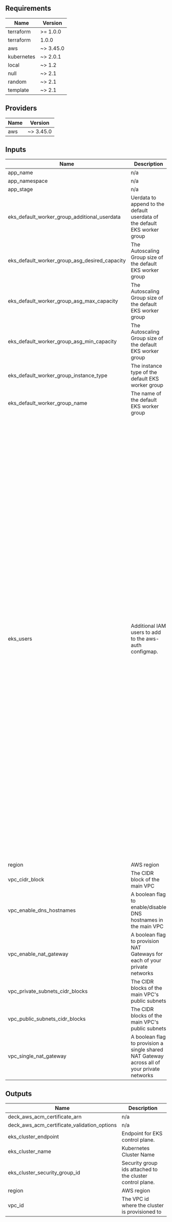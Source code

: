 ## Requirements

| Name | Version |
|------|---------|
| terraform | >= 1.0.0 |
| terraform | 1.0.0 |
| aws | ~> 3.45.0 |
| kubernetes | ~> 2.0.1 |
| local | ~> 1.2 |
| null | ~> 2.1 |
| random | ~> 2.1 |
| template | ~> 2.1 |

## Providers

| Name | Version |
|------|---------|
| aws | ~> 3.45.0 |

## Inputs

| Name | Description | Type | Default | Required |
|------|-------------|------|---------|:--------:|
| app\_name | n/a | `any` | n/a | yes |
| app\_namespace | n/a | `any` | n/a | yes |
| app\_stage | n/a | `any` | n/a | yes |
| eks\_default\_worker\_group\_additional\_userdata | Uerdata to append to the default userdata of the default EKS worker group | `number` | `1` | no |
| eks\_default\_worker\_group\_asg\_desired\_capacity | The Autoscaling Group size of the default EKS worker group | `number` | `4` | no |
| eks\_default\_worker\_group\_asg\_max\_capacity | The Autoscaling Group size of the default EKS worker group | `number` | `10` | no |
| eks\_default\_worker\_group\_asg\_min\_capacity | The Autoscaling Group size of the default EKS worker group | `number` | `3` | no |
| eks\_default\_worker\_group\_instance\_type | The instance type of the default EKS worker group | `string` | `"m5.large"` | no |
| eks\_default\_worker\_group\_name | The name of the default EKS worker group | `string` | `"default-worker-group"` | no |
| eks\_users | Additional IAM users to add to the aws-auth configmap. | <pre>list(object({<br>    userarn  = string<br>    username = string<br>    groups   = list(string)<br>  }))</pre> | <pre>[<br>  {<br>    "groups": [<br>      "system:masters"<br>    ],<br>    "userarn": "arn:aws:iam::292999226676:user/jonah.jones",<br>    "username": "jonah.jones"<br>  },<br>  {<br>    "groups": [<br>      "system:masters"<br>    ],<br>    "userarn": "arn:aws:iam::292999226676:user/fontanalorenz@gmail.com",<br>    "username": "fontanalorenz@gmail.com"<br>  },<br>  {<br>    "groups": [<br>      "system:masters"<br>    ],<br>    "userarn": "arn:aws:iam::292999226676:user/leodidonato@gmail.com",<br>    "username": "leodidonato@gmail.com"<br>  },<br>  {<br>    "groups": [<br>      "system:masters"<br>    ],<br>    "userarn": "arn:aws:iam::292999226676:user/leonardo.grasso",<br>    "username": "leonardo.grasso"<br>  },<br>  {<br>    "groups": [<br>      "system:masters"<br>    ],<br>    "userarn": "arn:aws:iam::292999226676:user/massimiliano.giovagnoli",<br>    "username": "massimiliano.giovagnoli"<br>  },<br>  {<br>    "groups": [<br>      "system:masters"<br>    ],<br>    "userarn": "arn:aws:iam::292999226676:user/spencer.krum",<br>    "username": "spencer.krum"<br>  },<br>  {<br>    "groups": [<br>      "system:masters"<br>    ],<br>    "userarn": "arn:aws:iam::292999226676:user/thomas.labarussias",<br>    "username": "thomas.labarussias"<br>  },<br>  {<br>    "groups": [<br>      "system:masters"<br>    ],<br>    "userarn": "arn:aws:iam::292999226676:user/circleci",<br>    "username": "circleci"<br>  },<br>  {<br>    "groups": [<br>      "system:masters"<br>    ],<br>    "userarn": "arn:aws:iam::292999226676:user/michele@zuccala.com",<br>    "username": "michele@zuccala.com"<br>  }<br>]</pre> | no |
| region | AWS region | `string` | `"eu-west-1"` | no |
| vpc\_cidr\_block | The CIDR block of the main VPC | `string` | `"10.0.0.0/16"` | no |
| vpc\_enable\_dns\_hostnames | A boolean flag to enable/disable DNS hostnames in the main VPC | `bool` | `true` | no |
| vpc\_enable\_nat\_gateway | A boolean flag to provision NAT Gateways for each of your private networks | `bool` | `true` | no |
| vpc\_private\_subnets\_cidr\_blocks | The CIDR blocks of the main VPC's public subnets | `list` | `[]` | no |
| vpc\_public\_subnets\_cidr\_blocks | The CIDR blocks of the main VPC's public subnets | `list` | `[]` | no |
| vpc\_single\_nat\_gateway | A boolean flag to provision a single shared NAT Gateway across all of your private networks | `bool` | `true` | no |

## Outputs

| Name | Description |
|------|-------------|
| deck\_aws\_acm\_certificate\_arn | n/a |
| deck\_aws\_acm\_certificate\_validation\_options | n/a |
| eks\_cluster\_endpoint | Endpoint for EKS control plane. |
| eks\_cluster\_name | Kubernetes Cluster Name |
| eks\_cluster\_security\_group\_id | Security group ids attached to the cluster control plane. |
| region | AWS region |
| vpc\_id | The VPC id where the cluster is provisioned to |

